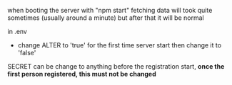 
when booting the server with "npm start" fetching data will took quite sometimes (usually around a minute) but after that it will be normal

in .env
 - change ALTER to 'true' for the first time server start then change it to 'false'


SECRET can be change to anything before the registration start, <b>once the first person registered, this must not be changed</b>

